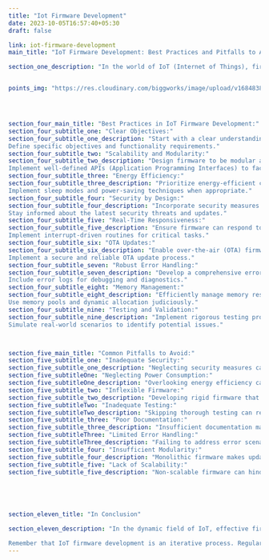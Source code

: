 ```yaml
---
title: "Iot Firmware Development"
date: 2023-10-05T16:57:40+05:30
draft: false

link: iot-firmware-development
main_title: "IoT Firmware Development: Best Practices and Pitfalls to Avoid"

section_one_description: "In the world of IoT (Internet of Things), firmware serves as the bridge between hardware and software, enabling IoT devices to function seamlessly. Developing firmware for IoT devices can be a complex endeavor, but following best practices while avoiding common pitfalls can streamline the process and lead to a more successful product."


points_img: "https://res.cloudinary.com/biggworks/image/upload/v1684838348/Group_11544_lwrsg0.png"




section_four_main_title: "Best Practices in IoT Firmware Development:"
section_four_subtitle_one: "Clear Objectives:"
section_four_subtitle_one_description: "Start with a clear understanding of the device's purpose and the functions the firmware must perform.
Define specific objectives and functionality requirements."
section_four_subtitle_two: "Scalability and Modularity:"
section_four_subtitle_two_description: "Design firmware to be modular and scalable, allowing for easy updates and adaptations.
Implement well-defined APIs (Application Programming Interfaces) to facilitate future enhancements."
section_four_subtitle_three: "Energy Efficiency:"
section_four_subtitle_three_description: "Prioritize energy-efficient coding to extend battery life in IoT devices.
Implement sleep modes and power-saving techniques when appropriate."
section_four_subtitle_four: "Security by Design:"
section_four_subtitle_four_description: "Incorporate security measures from the beginning, including secure boot, encryption, and secure data transmission.
Stay informed about the latest security threats and updates."
section_four_subtitle_five: "Real-Time Responsiveness:"
section_four_subtitle_five_description: "Ensure firmware can respond to real-time events promptly.
Implement interrupt-driven routines for critical tasks."
section_four_subtitle_six: "OTA Updates:"
section_four_subtitle_six_description: "Enable over-the-air (OTA) firmware updates to keep devices up-to-date.
Implement a secure and reliable OTA update process."
section_four_subtitle_seven: "Robust Error Handling:"
section_four_subtitle_seven_description: "Develop a comprehensive error-handling mechanism to detect, report, and recover from errors gracefully.
Include error logs for debugging and diagnostics."
section_four_subtitle_eight: "Memory Management:"
section_four_subtitle_eight_description: "Efficiently manage memory resources to prevent memory leaks or overflows.
Use memory pools and dynamic allocation judiciously."
section_four_subtitle_nine: "Testing and Validation:"
section_four_subtitle_nine_description: "Implement rigorous testing protocols, including unit testing, integration testing, and system testing.
Simulate real-world scenarios to identify potential issues."



section_five_main_title: "Common Pitfalls to Avoid:"
section_five_subtitle_one: "Inadequate Security:"
section_five_subtitle_one_description: "Neglecting security measures can expose IoT devices to vulnerabilities and cyberattacks."
section_five_subtitleOne: "Neglecting Power Consumption:"
section_five_subtitleOne_description: "Overlooking energy efficiency can lead to short battery life and user dissatisfaction."
section_five_subtitle_two: "Inflexible Firmware:"
section_five_subtitle_two_description: "Developing rigid firmware that can't adapt to changing requirements or updates."
section_five_subtitleTwo: "Inadequate Testing:"
section_five_subtitleTwo_description: "Skipping thorough testing can result in unreliable or unstable firmware."
section_five_subtitle_three: "Poor Documentation:"
section_five_subtitle_three_description: "Insufficient documentation makes it challenging for developers to understand and maintain the firmware."
section_five_subtitleThree: "Limited Error Handling:"
section_five_subtitleThree_description: "Failing to address error scenarios can lead to system crashes or data corruption."
section_five_subtitle_four: "Insufficient Modularity:"
section_five_subtitle_four_description: "Monolithic firmware makes updates and improvements difficult."
section_five_subtitle_five: "Lack of Scalability:"
section_five_subtitle_five_description: "Non-scalable firmware can hinder future product enhancements or adaptations."





section_eleven_title: "In Conclusion"

section_eleven_description: "In the dynamic field of IoT, effective firmware development is essential for device functionality, security, and user satisfaction. By following best practices, continuously updating your knowledge, and avoiding common pitfalls, you can create firmware that not only meets the device's current requirements but also sets the foundation for future success.

Remember that IoT firmware development is an iterative process. Regularly review and update your firmware to adapt to changing needs and emerging technologies. Prioritizing quality and reliability in firmware development is a key factor in the long-term success of IoT devices."
---
```


